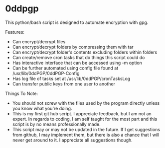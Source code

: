 # 0ddpgp

This python/bash script is designed to automate encryption with gpg.

Features:

- Can encrypt/decrypt files
- Can encrypt/decrypt folders by compressing them with tar
- Can encrypt/decrypt folder's contents excluding folders within folders
- Can create/remove cron tasks that do things this script could do
- Has interactive interface that can be accessed using -m option
- Can be further automated using config file found at /usr/lib/0ddPGP/0ddPGP-Config
- Has log file of tasks set at /usr/lib/0ddPGP/cronTasksLog
- Can transfer public keys from one user to another

Things To Note:

- You should not screw with the files used by the program directly unless you know what you're doing.
- This is my first git hub script. I appreciate feedback, but I am not an expert. In regards to coding, I am self taught for the most part and this script is by no means professionally made.
- This script may or may not be updated in the future. If I get suggestions from github, I may implement them, but there is also a chance that I will never get around to it. I appreciate all suggestions though.
